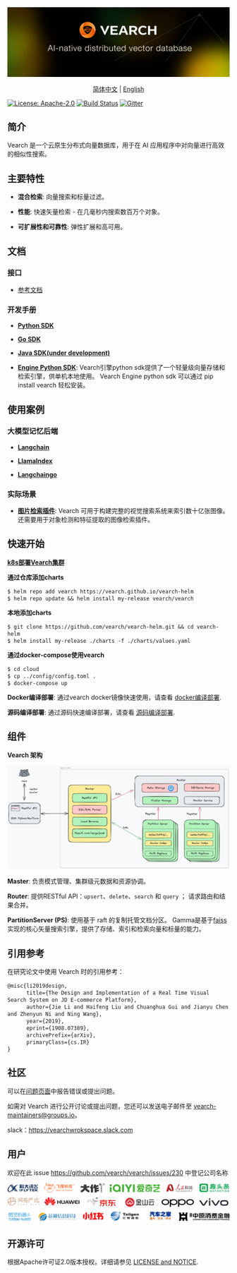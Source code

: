 <div align="center">
  <img src="assets/vearch_logo.png">
  <p>
    <a href="https://github.com/vearch/vearch/blob/master/README_ZH_CN.md">简体中文</a> | <a href="https://github.com/vearch/vearch/blob/master/README.md">English</a>
  </p>
</div>


[![License: Apache-2.0](https://img.shields.io/badge/License-Apache--2.0-blue.svg)](./LICENSE)
[![Build Status](https://github.com/vearch/vearch/actions/workflows/CI.yml/badge.svg)](https://github.com/vearch/vearch/actions/workflows/CI.yml)
[![Gitter](https://badges.gitter.im/vector_search/community.svg)](https://gitter.im/vector_search/community?utm_source=badge&utm_medium=badge&utm_campaign=pr-badge)
## 简介

Vearch 是一个云原生分布式向量数据库，用于在 AI 应用程序中对向量进行高效的相似性搜索。

## 主要特性

- **混合检索**: 向量搜索和标量过滤。

- **性能**: 快速矢量检索 - 在几毫秒内搜索数百万个对象。

- **可扩展性和可靠性**: 弹性扩展和高可用。


## 文档

### 接口

* [参考文档](https://vearch.readthedocs.io/zh_CN/latest)

### 开发手册

- **[Python SDK](sdk/python/README.md)**

- **[Go SDK](sdk/go/README.md)**

- **[Java SDK(under development)](sdk/java/README.md)**

- **[Engine Python SDK](internal/engine/sdk/python/docs/APIPythonSDK.md)**:
Vearch引擎python sdk提供了一个轻量级向量存储和检索引擎，供单机本地使用。 Vearch Engine python sdk 可以通过 pip install vearch 轻松安装。

## 使用案例

### 大模型记忆后端

- **[Langchain](sdk/integrations/langchain/README.md)**

- **[LlamaIndex](sdk/integrations/llama-index/README.md)**

- **[Langchaingo](sdk/integrations/langchaingo/vearchREADME.md)**

### 实际场景

- **[图片检索插件](docs/Quickstart.md)**: Vearch 可用于构建完整的视觉搜索系统来索引数十亿张图像。 还需要用于对象检测和特征提取的图像检索插件。

## 快速开始

**[k8s部署Vearch集群](https://vearch.github.io/vearch-helm/)**

**通过仓库添加charts**
```
$ helm repo add vearch https://vearch.github.io/vearch-helm
$ helm repo update && helm install my-release vearch/vearch
```
**本地添加charts**
```
$ git clone https://github.com/vearch/vearch-helm.git && cd vearch-helm
$ helm install my-release ./charts -f ./charts/values.yaml
```

**通过docker-compose使用vearch**
```
$ cd cloud
$ cp ../config/config.toml .
$ docker-compose up
```

**Docker编译部署**: 通过vearch docker镜像快速使用，请查看 [docker编译部署](docs/DeployByDockerZH_CN.md).

**源码编译部署**: 通过源码快速编译部署，请查看 [源码编译部署](docs/SourceCompileDeploymentZH_CN.md).

## 组件

**Vearch 架构**

![arc](assets/architecture.excalidraw.png)

**Master**: 负责模式管理、集群级元数据和资源协调。

**Router**: 提供RESTful API：`upsert`、`delete`、`search` 和 `query` ； 请求路由和结果合并。

**PartitionServer (PS)**: 使用基于 raft 的复制托管文档分区。 Gamma是基于[faiss](https://github.com/facebookresearch/faiss)实现的核心矢量搜索引擎，提供了存储、索引和检索向量和标量的能力。

## 引用参考
在研究论文中使用 Vearch 时的引用参考：
```
@misc{li2019design,
      title={The Design and Implementation of a Real Time Visual Search System on JD E-commerce Platform}, 
      author={Jie Li and Haifeng Liu and Chuanghua Gui and Jianyu Chen and Zhenyun Ni and Ning Wang},
      year={2019},
      eprint={1908.07389},
      archivePrefix={arXiv},
      primaryClass={cs.IR}
}
```

## 社区
可以在[问题页面](https://github.com/vearch/vearch/issues)中报告错误或提出问题。

如需对 Vearch 进行公开讨论或提出问题，您还可以发送电子邮件至 vearch-maintainers@groups.io。

slack：https://vearchwrokspace.slack.com

## 用户
欢迎在此 issue https://github.com/vearch/vearch/issues/230 中登记公司名称

![Users](assets/company_logos/all.jpg)

## 开源许可

根据Apache许可证2.0版本授权。详细请参见 [LICENSE and NOTICE](https://github.com/vearch/vearch/blob/master/LICENSE).
